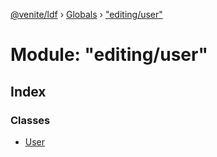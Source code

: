 [@venite/ldf](../README.md) › [Globals](../globals.md) › ["editing/user"](_editing_user_.md)

# Module: "editing/user"

## Index

### Classes

* [User](../classes/_editing_user_.user.md)
